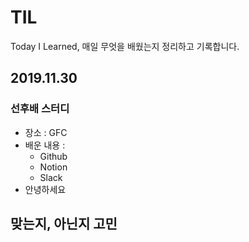 # TIL
Today I  Learned, 매일 무엇을 배웠는지 정리하고 기록합니다.

## 2019.11.30

### 선후배 스터디

- 장소 : GFC
- 배운 내용 : 
  - Github
  - Notion
  - Slack
- 안녕하세요

## 맞는지, 아닌지 고민
